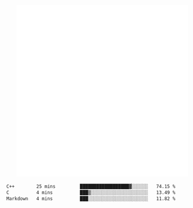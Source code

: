 <div align="center">
    <a href="https://konst.fish">
        <img src="https://raw.githubusercontent.com/konstfish/konstfish/master/fish.svg" alt="Logo" width="450"/>
    </a>
</div>

<!--START_SECTION:waka-->
```text
C++        25 mins         ██████████████████▓░░░░░░   74.15 % 
C          4 mins          ███▒░░░░░░░░░░░░░░░░░░░░░   13.49 % 
Markdown   4 mins          ███░░░░░░░░░░░░░░░░░░░░░░   11.82 % 
```
<!--END_SECTION:waka-->

